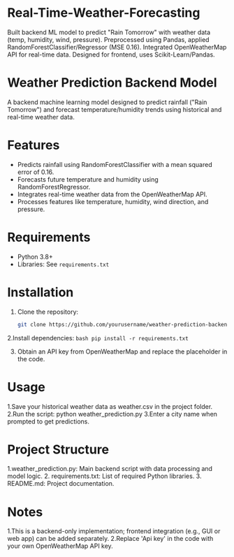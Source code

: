 # Real-Time-Weather-Forecasting
Built backend ML model to predict "Rain Tomorrow" with weather data (temp, humidity, wind, pressure). Preprocessed using Pandas, applied RandomForestClassifier/Regressor (MSE 0.16). Integrated OpenWeatherMap API for real-time data. Designed for frontend, uses Scikit-Learn/Pandas.

# Weather Prediction Backend Model

A backend machine learning model designed to predict rainfall ("Rain Tomorrow") and forecast temperature/humidity trends using historical and real-time weather data.

# Features
- Predicts rainfall using RandomForestClassifier with a mean squared error of 0.16.
- Forecasts future temperature and humidity using RandomForestRegressor.
- Integrates real-time weather data from the OpenWeatherMap API.
- Processes features like temperature, humidity, wind direction, and pressure.

# Requirements
- Python 3.8+
- Libraries: See `requirements.txt`

# Installation
1. Clone the repository:
    ```bash
   git clone https://github.com/yourusername/weather-prediction-backend.git
   ```
   
2.Install dependencies:
    ```bash
    pip install -r requirements.txt
    ```

3. Obtain an API key from OpenWeatherMap and replace the placeholder in the code.

# Usage
1.Save your historical weather data as weather.csv in the project folder.
2.Run the script:
python weather_prediction.py
3.Enter a city name when prompted to get predictions.


# Project Structure

1.weather_prediction.py: Main backend script with data processing and model logic.
2. requirements.txt: List of required Python libraries.
3.  README.md: Project documentation.

# Notes
1.This is a backend-only implementation; frontend integration (e.g., GUI or web app) can be added separately.
2.Replace 'Api key' in the code with your own OpenWeatherMap API key.
